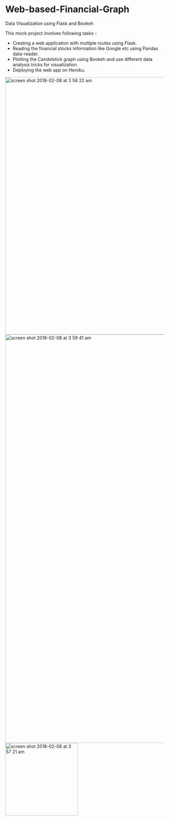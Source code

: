 # Web-based-Financial-Graph
Data Visualization using Flask and Bookeh

This mock project involves following tasks -

- Creating a web application with multiple routes using Flask.
- Reading the financial stocks information like Google etc using Pandas data-reader.
- Plotting the Candelstick graph using Bookeh and use different data analysis tricks for visualization.
- Deploying the web app on Heroku.


<img width="812" alt="screen shot 2018-02-08 at 3 58 22 am" src="https://user-images.githubusercontent.com/15065529/35945048-d5cfc16e-0c84-11e8-92bb-636b095b53a9.png">
<img width="1289" alt="screen shot 2018-02-08 at 3 59 41 am" src="https://user-images.githubusercontent.com/15065529/35945055-dd98730a-0c84-11e8-957c-fe8b3ab372cf.png">
<img width="229" alt="screen shot 2018-02-08 at 3 57 21 am" src="https://user-images.githubusercontent.com/15065529/35945060-e53a83b4-0c84-11e8-85f1-764c0d7a3b0f.png">

